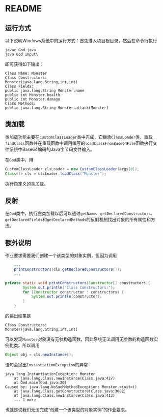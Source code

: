 # README

## 运行方式

以下说明Windows系统中的运行方式：首先进入项目根目录，然后在命令行执行

```shell
javac God.java
java God input\
```

即可获得如下输出：

```shell
Class Name: Monster
Class Constructors:
Monster(java.lang.String,int,int)
Class Fields:
public java.lang.String Monster.name
public int Monster.health
public int Monster.damage
Class Methods:
public java.lang.String Monster.attack(Monster)
```

## 类加载

类加载功能主要在`CustomClassLoader`类中完成，它继承`ClassLoader`类，重载`findClass`函数并在重载函数中调用编写的`loadClassFromBase64File`函数执行文件系统中Base64编码的Java字节码文件输入。

在`God`类中，用

```java
CustomClassLoader clsLoader = new CustomClassLoader(args[0]);
Class<?> cls = clsLoader.loadClass("Monster");
```

执行自定义的类加载。

## 反射

在`God`类中，执行完类加载以后可以通过`getName`、`getDeclaredConstructors`、`getDeclaredFields`和`getDeclaredMethods`的反射机制找出对象的所有属性和方法。

## 额外说明

作业要求需要我们创建一个该类型的对象实例，但因为调用

```java
	...
	printConstructors(cls.getDeclaredConstructors());
	...

private static void printConstructors(Constructor[] constructors){
        System.out.println("Class Constructors:");
        for (Constructor constructor : constructors) {
            System.out.println(constructor);
        }
    }
```

的输出结果是

```shell
Class Constructors:
Monster(java.lang.String,int,int)
```

可以发现`Monster`对象没有无参构造函数，因此系统无法调用无参数的构造函数实例化类。所以调用

```java
Object obj = cls.newInstance();
```

语句会抛出`InstantiationException`的异常：

```shell
java.lang.InstantiationException: Monster
	at java.lang.Class.newInstance(Class.java:427)
	at God.main(God.java:20)
Caused by: java.lang.NoSuchMethodException: Monster.<init>()
	at java.lang.Class.getConstructor0(Class.java:3082)
	at java.lang.Class.newInstance(Class.java:412)
	... 1 more
```

也就是说我们无法完成“创建一个该类型的对象实例”的作业要求。